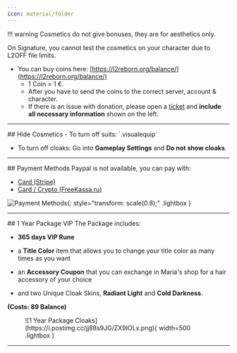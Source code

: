 ```yaml
---
icon: material/folder
---
```

!!! warning
    Cosmetics do not give bonuses, they are for aesthetics only.

On Signature, you cannot test the cosmetics on your character due to L2OFF file limits.

- You can buy coins here: [https://l2reborn.org/balance/](https://l2reborn.org/balance/)
    - 1 Coin = 1 €.
  - After you have to send the coins to the correct server, account & character.
  - If there is an issue with donation, please open a [ticket](https://l2reborn.org/support/) and **include all necessary information** shown on the left.
<hr>
## Hide Cosmetics
- To turn off suits: `.visualequip`

- To turn off cloaks: Go into **Gameplay Settings** and **Do not show cloaks**.
<hr>
## Payment Methods
Paypal is not available, you can pay with:

- [Card (Stripe)](https://stripe.com/)
- [Card / Crypto (FreeKassa.ru)](https://freekassa.ru/)

![Payment Methods](https://i.postimg.cc/DfQ2BPVt/payment-methods.png){: style="transform: scale(0.8);" .lightbox }
<hr>
## 1 Year Package VIP
The Package includes:

- **365 days VIP Rune**

- a **Title Color** item that allows you to change your title color as many times as you want

- an **Accessory Coupon** that you can exchange in Maria's shop for a hair accessory of your choice

- and two Unique Cloak Skins, **Radiant Light** and **Cold Darkness**.

**(Costs: 89 Balance)**

<figure markdown="1">
![1 Year Package Cloaks](https://i.postimg.cc/jj88s9JG/ZX9IOLx.png){ width=500 .lightbox }
</figure>

<hr>